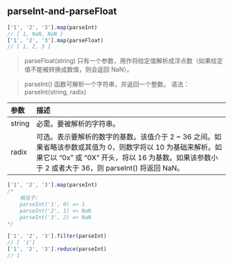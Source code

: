 ## parseInt-and-parseFloat

```js
['1', '2', '3'].map(parseInt)
// [ 1, NaN, NaN ]
['1', '2', '3'].map(parseFloat)
// [ 1, 2, 3 ]
```

> parseFloat(string) 只有一个参数，用作将给定值解析成浮点数（如果给定值不能被转换成数值，则会返回 NaN）。

> parseInt() 函数可解析一个字符串，并返回一个整数。
> 语法：parseInt(string, radix)

|参数|描述|
|:-|:-|
|string|必需。要被解析的字符串。|
|radix|	可选。表示要解析的数字的基数。该值介于 2 ~ 36 之间。如果省略该参数或其值为 0，则数字将以 10 为基础来解析。如果它以 “0x” 或 “0X” 开头，将以 16 为基数。如果该参数小于 2 或者大于 36，则 parseInt() 将返回 NaN。|

```js
['1', '2', '3'].map(parseInt)
/*
    相当于:
    parseInt('1', 0) => 1
    parseInt('2', 1) => NaN
    parseInt('3', 2) => NaN
*/
```

```js
['1', '2', '3'].filter(parseInt)
// [ '1']
['1', '2', '3'].reduce(parseInt)
// 1
```


